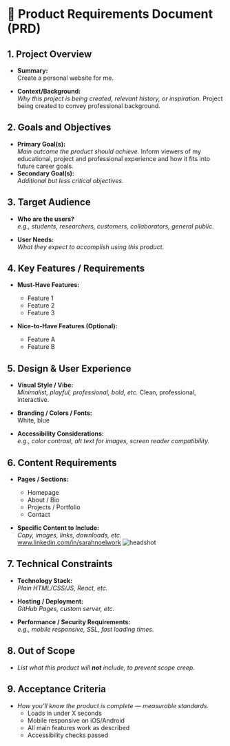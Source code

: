 # 📑 Product Requirements Document (PRD)

## 1. Project Overview
- **Summary:**  
  Create a personal website for me.

- **Context/Background:**  
  _Why this project is being created, relevant history, or inspiration._
  Project being created to convey professional background.

## 2. Goals and Objectives
- **Primary Goal(s):**  
  _Main outcome the product should achieve._
  Inform viewers of my educational, project and professional experience and how it fits into future career goals.
- **Secondary Goal(s):**  
  _Additional but less critical objectives._

## 3. Target Audience
- **Who are the users?**  
  _e.g., students, researchers, customers, collaborators, general public._

- **User Needs:**  
  _What they expect to accomplish using this product._

## 4. Key Features / Requirements
- **Must-Have Features:**  
  - Feature 1  
  - Feature 2  
  - Feature 3  

- **Nice-to-Have Features (Optional):**  
  - Feature A  
  - Feature B  

## 5. Design & User Experience
- **Visual Style / Vibe:**  
  _Minimalist, playful, professional, bold, etc._
  Clean, professional, interactive.

- **Branding / Colors / Fonts:**  
  White, blue

- **Accessibility Considerations:**  
  _e.g., color contrast, alt text for images, screen reader compatibility._

## 6. Content Requirements
- **Pages / Sections:**  
  - Homepage  
  - About / Bio  
  - Projects / Portfolio  
  - Contact   

- **Specific Content to Include:**  
  _Copy, images, links, downloads, etc._
  www.linkedin.com/in/sarahnoelwork
![headshot](https://github.com/user-attachments/assets/7f852d29-f849-4515-ad6f-27d04694e379)


## 7. Technical Constraints
- **Technology Stack:**  
  _Plain HTML/CSS/JS, React, etc._

- **Hosting / Deployment:**  
  _GitHub Pages, custom server, etc._

- **Performance / Security Requirements:**  
  _e.g., mobile responsive, SSL, fast loading times._

## 8. Out of Scope
- _List what this product will **not** include, to prevent scope creep._

## 9. Acceptance Criteria
- _How you’ll know the product is complete — measurable standards._  
  - Loads in under X seconds  
  - Mobile responsive on iOS/Android  
  - All main features work as described  
  - Accessibility checks passed  

